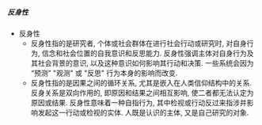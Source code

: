 ##### 反身性
- 反身性
	- 反身性指的是研究者, 个体或社会群体在进行社会行动或研究时, 对自身行为, 信念和社会位置的自我意识和反思能力. 反身性强调主体对自身行为及其社会背景的意识, 以及这种意识如何影响其行动和决策. 一些系统会因为 “预测” "观测" 或 "反思" 行为本身的影响而改变.
	- 反身性指的是因果之间的循环关系, 尤其是嵌入在人类信仰结构中的关系. 反身关系是双向作用的, 即原因和结果之间相互影响, 使二者都无法认定为原因或结果. 反身性意味着一种自指行为, 其中检视或行动反过来指涉并影响发起这一行动或检视的实体. 人既是认识的主体, 又是自己研究的对象.

